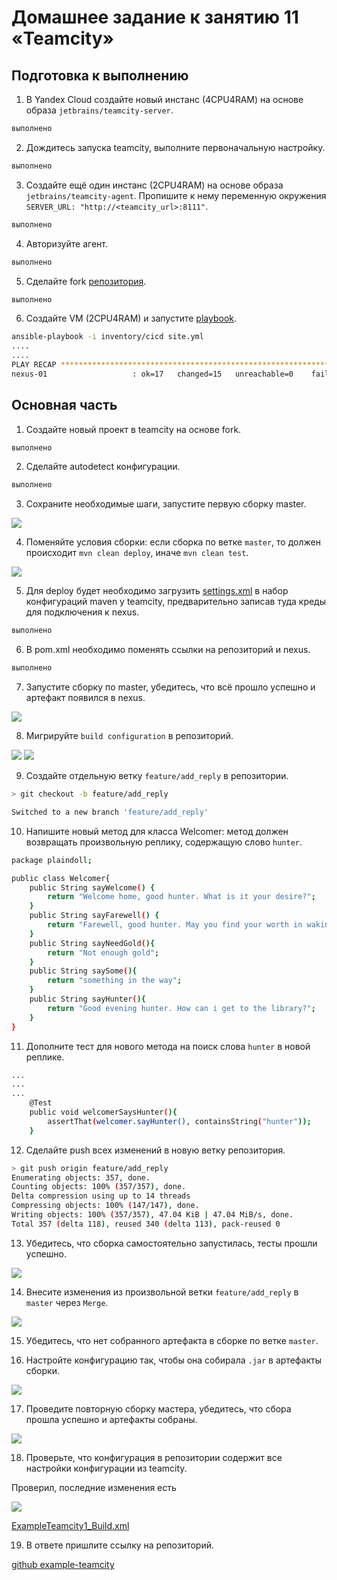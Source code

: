 # Домашнее задание к занятию 11 «Teamcity»

## Подготовка к выполнению

1. В Yandex Cloud создайте новый инстанс (4CPU4RAM) на основе образа `jetbrains/teamcity-server`.

```bash
выполнено
```

2. Дождитесь запуска teamcity, выполните первоначальную настройку.

```bash
выполнено
```

3. Создайте ещё один инстанс (2CPU4RAM) на основе образа `jetbrains/teamcity-agent`. Пропишите к нему переменную окружения `SERVER_URL: "http://<teamcity_url>:8111"`.

```bash
выполнено
```

4. Авторизуйте агент.

```bash
выполнено
```

5. Сделайте fork [репозитория](https://github.com/aragastmatb/example-teamcity).

```bash
выполнено
```

6. Создайте VM (2CPU4RAM) и запустите [playbook](./infrastructure).

```bash
ansible-playbook -i inventory/cicd site.yml
....
....
PLAY RECAP *************************************************************************************************************************************************************************************************************
nexus-01                   : ok=17   changed=15   unreachable=0    failed=0    skipped=2    rescued=0    ignored=0   
```

## Основная часть

1. Создайте новый проект в teamcity на основе fork.

```bash
выполнено
```

2. Сделайте autodetect конфигурации.

```bash
выполнено
```

3. Сохраните необходимые шаги, запустите первую сборку master.

![](img/1.png)

4. Поменяйте условия сборки: если сборка по ветке `master`, то должен происходит `mvn clean deploy`, иначе `mvn clean test`.

![](img/2.png)

5. Для deploy будет необходимо загрузить [settings.xml](./teamcity/settings.xml) в набор конфигураций maven у teamcity, предварительно записав туда креды для подключения к nexus.

```bash
выполнено
```

6. В pom.xml необходимо поменять ссылки на репозиторий и nexus.

```bash
выполнено
```

7. Запустите сборку по master, убедитесь, что всё прошло успешно и артефакт появился в nexus.

![](img/3.png)

8. Мигрируйте `build configuration` в репозиторий.

![](img/4.png)
![](img/5.png)

9. Создайте отдельную ветку `feature/add_reply` в репозитории.

```bash
> git checkout -b feature/add_reply

Switched to a new branch 'feature/add_reply'
```

10. Напишите новый метод для класса Welcomer: метод должен возвращать произвольную реплику, содержащую слово `hunter`.

```bash
package plaindoll;

public class Welcomer{
	public String sayWelcome() {
		return "Welcome home, good hunter. What is it your desire?";
	}
	public String sayFarewell() {
		return "Farewell, good hunter. May you find your worth in waking world.";
	}
	public String sayNeedGold(){
		return "Not enough gold";
	}
	public String saySome(){
		return "something in the way";
	}
	public String sayHunter(){
		return "Good evening hunter. How can i get to the library?";
	}
}

```

11. Дополните тест для нового метода на поиск слова `hunter` в новой реплике.

```bash
...
...
...
	@Test
	public void welcomerSaysHunter(){
		assertThat(welcomer.sayHunter(), containsString("hunter"));
	}
```

12. Сделайте push всех изменений в новую ветку репозитория.

```bash
> git push origin feature/add_reply
Enumerating objects: 357, done.
Counting objects: 100% (357/357), done.
Delta compression using up to 14 threads
Compressing objects: 100% (147/147), done.
Writing objects: 100% (357/357), 47.04 KiB | 47.04 MiB/s, done.
Total 357 (delta 118), reused 340 (delta 113), pack-reused 0
```


13. Убедитесь, что сборка самостоятельно запустилась, тесты прошли успешно.

![](img/6.png)

14. Внесите изменения из произвольной ветки `feature/add_reply` в `master` через `Merge`.

![](img/7.png)

15. Убедитесь, что нет собранного артефакта в сборке по ветке `master`.

16. Настройте конфигурацию так, чтобы она собирала `.jar` в артефакты сборки.

![](img/8.png)

17. Проведите повторную сборку мастера, убедитесь, что сбора прошла успешно и артефакты собраны.

![](img/9.png)

18. Проверьте, что конфигурация в репозитории содержит все настройки конфигурации из teamcity.

Проверил, последние изменения есть

![](img/10.png)

[ExampleTeamcity1_Build.xml](https://github.com/AlexeyShlagin/example-teamcity/blob/master/.teamcity/ExampleTeamcity1/buildTypes/ExampleTeamcity1_Build.xml)

19. В ответе пришлите ссылку на репозиторий.

[github example-teamcity](https://github.com/AlexeyShlagin/example-teamcity/tree/master)

